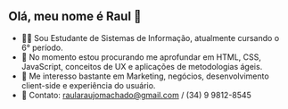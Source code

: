 ## Olá, meu nome é Raul 👋

- 👨‍🎓 Sou Estudante de Sistemas de Informação, atualmente cursando o 6° período.
- 🧠 No momento estou procurando me aprofundar em HTML, CSS, JavaScript, conceitos de UX e aplicações de metodologias ágeis.
- 🎯 Me interesso bastante em Marketing, negócios, desenvolvimento client-side e experiência do usuário.
- 💬 Contato: raularaujomachado@gmail.com / (34) 9 9812-8545
<!--
**Raul-Araujo-Machado/Raul-Araujo-Machado** is a ✨ _special_ ✨ repository because its `README.md` (this file) appears on your GitHub profile.
-->
